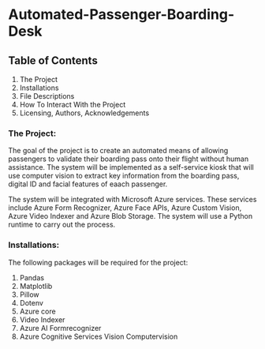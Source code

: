 # Automated-Passenger-Boarding-Desk

## Table of Contents
1. The Project
2. Installations
3. File Descriptions
4. How To Interact With the Project
5. Licensing, Authors, Acknowledgements

### The Project: 

The goal of the project is to create an automated means of allowing passengers to validate their boarding pass onto their flight without human assistance. The system will be implemented as a self-service kiosk that will use computer vision to extract key information from the boarding pass, digital ID and facial features of eaach passenger. 

The system will be integrated with Microsoft Azure services. These services include Azure Form Recognizer, Azure Face APIs, Azure Custom Vision, Azure Video Indexer and Azure Blob Storage. The system will use a Python runtime to carry out the process. 

### Installations: 
The following packages will be required for the project: 
1. Pandas
2. Matplotlib
3. Pillow
4. Dotenv
5. Azure core
6. Video Indexer
7. Azure AI Formrecognizer
8. Azure Cognitive Services Vision Computervision

